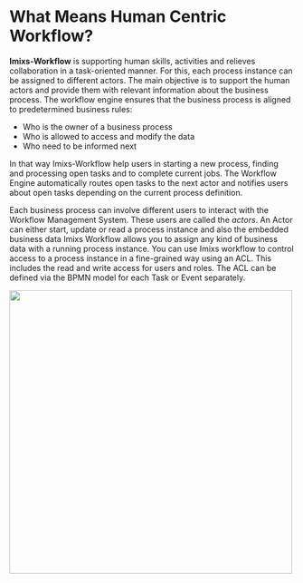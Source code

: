 # What Means Human Centric Workflow?

**Imixs-Workflow** is supporting human skills, activities and relieves collaboration in a task-oriented manner. For this, each process instance can be assigned to different actors. 
The main objective is to support the human actors and provide them with relevant information about the business process. The workflow engine ensures that the business process is aligned to predetermined business rules:
 
  * Who is the owner of a business process
  * Who is allowed to access and modify the data
  * Who need to be informed next
  
In that way Imixs-Workflow help users in starting a new process, finding and processing open tasks and to complete current jobs. The Workflow Engine automatically routes open tasks to the next actor and notifies users about open tasks depending on the current process definition. 

Each business process can involve different users to interact with the Workflow Management System.
These users are called the *actors*. An Actor can either start, update or read a process instance and also the embedded business data
Imixs Workflow allows you to assign any kind of business data with a running process instance.
You can use Imixs workflow to control access to a process instance in a fine-grained way using an ACL. This includes the read and write access for users and roles. The ACL can be defined via the BPMN model for each Task or Event separately. 

<img src="../images/bpmn-example02.png" width="500px" />
 
 